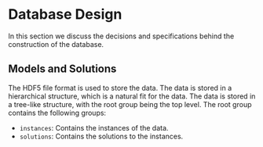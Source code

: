 # Database Design

In this section we discuss the decisions and specifications behind the construction of the database.

## Models and Solutions

The HDF5 file format is used to store the data. The data is stored in a hierarchical structure, which is a natural fit for the data. The data is stored in a tree-like structure, with the root group being the top level. The root group contains the following groups:

- `instances`: Contains the instances of the data.
- `solutions`: Contains the solutions to the instances.
